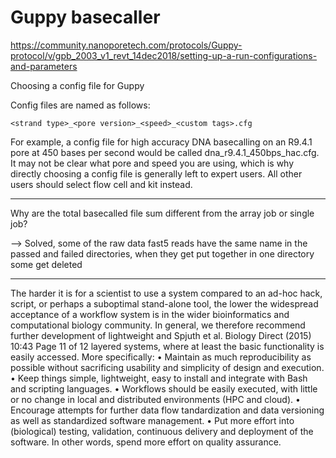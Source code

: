# Guppy basecaller

https://community.nanoporetech.com/protocols/Guppy-protocol/v/gpb_2003_v1_revt_14dec2018/setting-up-a-run-configurations-and-parameters

Choosing a config file for Guppy

Config files are named as follows:

	<strand type>_<pore version>_<speed>_<custom tags>.cfg

For example, a config file for high accuracy DNA basecalling on an R9.4.1 pore at 450 bases per second would be called dna_r9.4.1_450bps_hac.cfg. It may not be clear what pore and speed you are using, which is why directly choosing a config file is generally left to expert users. All other users should select flow cell and kit instead.

___
Why are the total basecalled file sum different from the array job or single job?

--> Solved, some of the raw data fast5 reads have the same name in the passed and failed directories, when they get put together in one directory some get deleted
___
The harder it is for a scientist to use a system compared to an ad-hoc hack, script, or perhaps a suboptimal stand-alone tool, the lower the widespread acceptance of a workflow system is in the wider bioinformatics and computational biology community. In general, we therefore recommend further development of lightweight and
Spjuth et al. Biology Direct (2015) 10:43
Page 11 of 12
layered systems, where at least the basic functionality is easily accessed. More specifically:
• Maintain as much reproducibility as possible without sacrificing usability and simplicity of design and execution. 
• Keep things simple, lightweight, easy to install and integrate with Bash and scripting languages. 
• Workflows should be easily executed, with little or no change in local and distributed environments (HPC and cloud). 
• Encourage attempts for further data flow tandardization and data versioning as well as standardized software management. 
• Put more effort into (biological) testing, validation, continuous delivery and deployment of the software. In other words, spend more effort on quality assurance.
